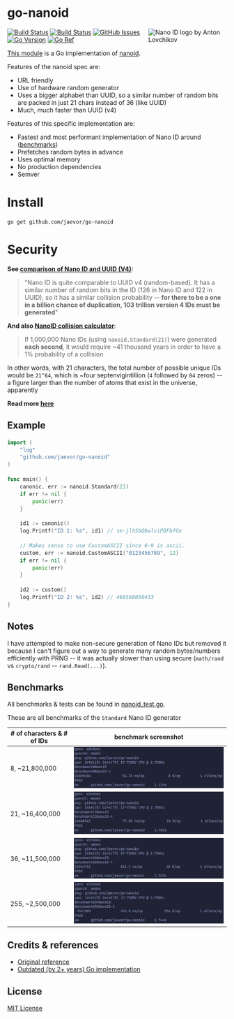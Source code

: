# **go-nanoid**

<img src="https://ai.github.io/nanoid/logo.svg" align="right"
     alt="Nano ID logo by Anton Lovchikov" width="180" height="94">

[![Build Status](https://github.com/jaevor/go-nanoid/workflows/tests/badge.svg)](https://github.com/jaevor/go-nanoid/actions)
[![Build Status](https://github.com/jaevor/go-nanoid/workflows/lint/badge.svg)](https://github.com/jaevor/go-nanoid/actions)
[![GitHub Issues](https://img.shields.io/github/issues/jaevor/go-nanoid.svg)](https://github.com/jaevor/go-nanoid/issues)
[![Go Version](https://img.shields.io/github/go-mod/go-version/jaevor/go-nanoid?label=Go)](https://github.com/jaevor/go-nanoid/blob/master/go.mod)
[![Go Ref](https://pkg.go.dev/badge/github.com/jaevor/go-nanoid)](https://pkg.go.dev/github.com/jaevor/go-nanoid)

[This module](https://pkg.go.dev/github.com/jaevor/go-nanoid) is a Go implementation of [nanoid](https://github.com/ai/nanoid).

Features of the nanoid spec are:

- URL friendly
- Use of hardware random generator
- Uses a bigger alphabet than UUID, so a similar number of random bits are packed in just 21 chars instead of 36 (like UUID)
- Much, much faster than UUID (v4)

Features of this specific implementation are:

- Fastest and most performant implementation of Nano ID around ([benchmarks](#benchmarks))
- Prefetches random bytes in advance
- Uses optimal memory
- No production dependencies
- Semver

# Install

```
go get github.com/jaevor/go-nanoid
```

# Security

**See [comparison of Nano ID and UUID (V4)](https://github.com/ai/nanoid/blob/main/README.md#comparison-with-uuid):**

> "Nano ID is quite comparable to UUID v4 (random-based). It has a similar number of random bits in the ID (126 in Nano ID and 122 in UUID), so it has a similar collision probability -- **for there to be a one in a billion chance of duplication, 103 trillion version 4 IDs must be generated**"

**And also [NanoID collision calculator](https://zelark.github.io/nano-id-cc/)**:

> If 1,000,000 Nano IDs (using `nanoid.Standard(21)`) were generated **each second**, it would require ~41 thousand years in order to have a 1% probability of a collision

In other words, with 21 characters, the total number of possible unique IDs would be `21^64`, which is ~four septenvigintillion (`4` followed by `84` zeros) -- a figure larger than the number of atoms that exist in the universe, apparently

**Read more [here](https://github.com/ai/nanoid/blob/main/README.md)**

## Example

```go
import (
	"log"
	"github.com/jaevor/go-nanoid"
)

func main() {
	canonic, err := nanoid.Standard(21)
	if err != nil {
		panic(err)
	}

	id1 := canonic()
	log.Printf("ID 1: %s", id1) // se-jlhSbQbwlviPDFbfGe

	// Makes sense to use CustomASCII since 0-9 is ascii.
	custom, err := nanoid.CustomASCII("0123456789", 12)
	if err != nil {
		panic(err)
	}

	id2 := custom()
	log.Printf("ID 2: %s", id2) // 466568050433
}

```

## Notes

I have attempted to make non-secure generation of Nano IDs but removed it because I can't figure out a way to generate many random bytes/numbers efficiently with PRNG -- it was actually slower than using secure (`math/rand` vs `crypto/rand` -- `rand.Read(...)`).

## Benchmarks

All benchmarks & tests can be found in [nanoid_test.go](./nanoid_test.go).

These are all benchmarks of the `Standard` Nano ID generator

| # of characters & # of IDs | benchmark screenshot              |
| -------------------------- | --------------------------------- |
| 8, ~21,800,000             | <img src="img/benchmark-8.png">   |
| 21, ~16,400,000            | <img src="img/benchmark-21.png">  |
| 36, ~11,500,000            | <img src="img/benchmark-36.png">  |
| 255, ~2,500,000            | <img src="img/benchmark-255.png"> |

## Credits & references

- [Original reference](https://github.com/ai/nanoid)
- [Outdated (by 2+ years) Go implementation](https://github.com/matoous/go-nanoid)

## License

[MIT License](./LICENSE)
